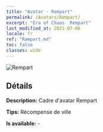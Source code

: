 ```yaml
---
title: "Avatar - Rempart"
permalink: /Avatars/Rampart/
excerpt: "Era of Chaos  Rempart"
last_modified_at: 2021-07-06
locale: fr
ref: "Rampart.md"
toc: false
classes: wide
---
```

 ![Rempart](/images/a/avatarFrame_12.png)

## Détails

 **Description:** Cadre d'avatar Rempart 

 **Tips:** Récompense de ville 

 **Is available:**  - 

